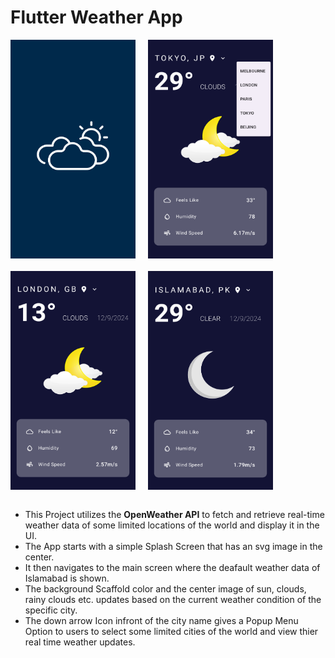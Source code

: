 # Flutter Weather App

<div style="display: flex; flex-wrap: wrap; gap: 20px;">
  <img src="https://github.com/5-abdulsami/flutter_weather_app/raw/main/assets/app_screenshots/splash.png" alt="News Screen" width="200" height="350"/>
  <img src="https://github.com/5-abdulsami/flutter_weather_app/raw/main/assets/app_screenshots/cities_screen.png" alt="News Screen" width="200" height="350"/>
  <img src="https://github.com/5-abdulsami/flutter_weather_app/raw/main/assets/app_screenshots/weather_1.png?raw=true" alt="Category Screen" width="200" height="350"/>
  <img src="https://github.com/5-abdulsami/flutter_weather_app/raw/main/assets/app_screenshots/weather_2.png?raw=true" alt="Category Screen" width="200" height="350"/>
  
</div>
<br>

- This Project utilizes the **OpenWeather API** to fetch and retrieve real-time weather data of some limited locations of the world and display it in the UI.
- The App starts with a simple Splash Screen that has an svg image in the center.
- It then navigates to the main screen where the deafault weather data of Islamabad is shown.
- The background Scaffold color and the center image of sun, clouds, rainy clouds etc. updates based on the current weather condition of the specific city.
- The down arrow Icon infront of the city name gives a Popup Menu Option to users to select some limited cities of the world and view thier real time weather updates.
